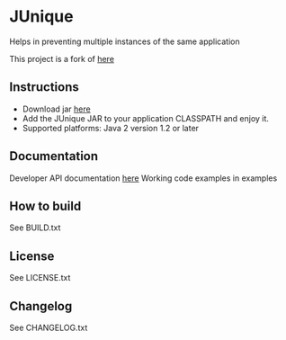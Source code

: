 # JUnique

Helps in preventing multiple instances of the same application

This project is a fork of [here](http://http://www.sauronsoftware.it/projects/junique/) 


## Instructions

* Download jar [here](https://github.com/poolborges/it.sauronsoftware.junique/downloads/)
* Add the JUnique JAR to your application CLASSPATH and enjoy it.
* Supported platforms: Java 2 version 1.2 or later


## Documentation

Developer API documentation [here](http://poolborges.github.com/it.sauronsoftware.junique/)
Working code examples in examples


## How to build

See BUILD.txt


## License

See LICENSE.txt


## Changelog

See CHANGELOG.txt

